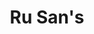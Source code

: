 ---
layout: place
title: "Ru San's"
permalink: /north-carolina/charlotte/ru-san-s.html
stateAbbr: NC
stateName: North Carolina
cityName: Charlotte
place_id: ChIJM1LSIKCfVogRYMBZFPBlvnU
photos:
  - name: >-
      places/ChIJM1LSIKCfVogRYMBZFPBlvnU/photos/AeeoHcLcJtFz-asRYgk4NiyJ1EbSJ_M8zg-0FH-x8gd1FmKlR5kzTb-0y-8VXKYf1hhFqP81uAppccjuJ-in_aofF1fOBYyb3J69Fn0Nf8nUnPrFwTkfx_PmQIgZku0hoIasQlhtzrjfA5pztZVyneEnMBmpntfmOdgBscC_4IFVuaqOhCYJRZIqJEbuVm-AYOyeT0RwAwOOp_m4_yLTMhiQHX84myqvTqHof8XgKoLtwAmFVb2e_2BB_A1SmL_GgbG2GujSfET7d-dPl5yEySxDXPJ4rE50y7ZkiKTewg70Ko8UI6C-TfgTRP7s0Xfh8sbNjuxu-WqY1gtuLMJs1zqOHiQGEYCX8qMEfhiA2epHYXZknpakvYtpR36LVtLX7KvjjVQW3rJoz3pjrrFAf0VXCmwXPAUjbeBowNMGfi1SSuAKTw
    widthPx: 3824
    heightPx: 2168
    authorAttributions:
      - displayName: Adrian Popa
        uri: https://maps.google.com/maps/contrib/100028743205356230274
        photoUri: >-
          https://lh3.googleusercontent.com/a-/ALV-UjWykgnlEUJkvUdV-RDBNGoLTO7NhIl7xCt4yvuMuV4195BEqMyfFA=s100-p-k-no-mo
    flagContentUri: >-
      https://www.google.com/local/imagery/report/?cb_client=maps_api_places.places_api&image_key=!1e10!2sCIHM0ogKEICAgIC49seDRw&hl=en-US
    googleMapsUri: >-
      https://www.google.com/maps/place//data=!3m4!1e2!3m2!1sCIHM0ogKEICAgIC49seDRw!2e10!4m2!3m1!1s0x88569fa020d25233:0x75be65f01459c060
  - name: >-
      places/ChIJM1LSIKCfVogRYMBZFPBlvnU/photos/AeeoHcJQ0Broiqvoth0xr0FzvT4TUe4ZzxN876wA_N0UTul5mtlXI4DYJjG3z0-W3T6qf_jfWEfzi7G5U1ysEYvjx3Sd7PIhDG7PHUfXw6GN2GDoTMeyNwDBWzUbmmUyi142IEqPo8Qvb48YOJJzxuzA72lj7xWsLaY24TDguzztHDd8rRFDmJFCX-pkn5QOXiyl1_ers0qu1oP5-WUsqAaQikhUO-LgzlnrVR8iLSvTR0HJpY9KGH2WsJAhEMYsB3ww_kzc4n1X33Nk489r1PBSP4Gsi1gO5Fc4TyMVfMKJSyuIfw
    widthPx: 1423
    heightPx: 2107
    authorAttributions:
      - displayName: Ru San's
        uri: https://maps.google.com/maps/contrib/110735271646984392373
        photoUri: >-
          https://lh3.googleusercontent.com/a-/ALV-UjVoZE7r4500kZPREON8H8f7o83S9Eu16YUSOYmLsm1zP-GKiChb=s100-p-k-no-mo
    flagContentUri: >-
      https://www.google.com/local/imagery/report/?cb_client=maps_api_places.places_api&image_key=!1e10!2sAF1QipMw3iTgHvbB_pdEIVvf-WXUGBd8VSSLabrZRLnN&hl=en-US
    googleMapsUri: >-
      https://www.google.com/maps/place//data=!3m4!1e2!3m2!1sAF1QipMw3iTgHvbB_pdEIVvf-WXUGBd8VSSLabrZRLnN!2e10!4m2!3m1!1s0x88569fa020d25233:0x75be65f01459c060
  - name: >-
      places/ChIJM1LSIKCfVogRYMBZFPBlvnU/photos/AeeoHcL8_bI5X1wrBOFhP58CLVIvkTmCrGgbUH83Rc5A02E7-kaY3UYRa95KQnRrilm9MB_jbPwfrq-rsPtLN8UaPr9EFh3F9wpo1_Il0Tyhs7yqOOipWUQd6EK2Juicii6QznVLJQ8spcDxTTF9wdyoOgleuzyA1kUaI5NowJvL5ptHGdfIfSW3sMbHVRfXBK3CdAiVOqJ5woy6wDN1DZ2aodRHtDuMLmzDB6UUSn0b01QiRZLlhXJno3xF_EhCnZ4KiBQt1yHir9oBlb-dOPqv38SDDhRSXbpDQhJaHS8pW1IURrkaS7hd42KggBVFjcBhYm4Zu2py3P-U9khyjNTv7hcNXLqct7VsubbkZOX1jrm33MtEqFZG7b8pYgA5RV1WVfKCrjXPyVMywg8j3RezkuyUT_n1PiSfY8U52hu7vBk
    widthPx: 3024
    heightPx: 4032
    authorAttributions:
      - displayName: HJC
        uri: https://maps.google.com/maps/contrib/113540344885576747623
        photoUri: >-
          https://lh3.googleusercontent.com/a-/ALV-UjXdPi4bREY-mPB5OUcKN2Fv1tKCTwSeOhsW-Jllv52oIOqiCk13=s100-p-k-no-mo
    flagContentUri: >-
      https://www.google.com/local/imagery/report/?cb_client=maps_api_places.places_api&image_key=!1e10!2sCIHM0ogKEICAgMDwuarPLA&hl=en-US
    googleMapsUri: >-
      https://www.google.com/maps/place//data=!3m4!1e2!3m2!1sCIHM0ogKEICAgMDwuarPLA!2e10!4m2!3m1!1s0x88569fa020d25233:0x75be65f01459c060
  - name: >-
      places/ChIJM1LSIKCfVogRYMBZFPBlvnU/photos/AeeoHcLbmZKFFJbu2_m2obgOSjll0NLo-j82ptLTESxWcDYgwda3q7PWltMwELXkSGReKfjJA28tUbo5q_oGF-U8RWI0ZM3sh7L81g4LlUYQ39r1JzuP4M00oNDk94fmPs253N8AQZWbok3F891D7ko-bkByO-SEikrBhADXQ6z-fR_QNzsjdK3Q3KJPvEn4f3HRVmPgE24XJgrIbZ_GeZeJ0NBeSvvb0Tt2_AAez-79nZZ_b5tMc23kHOB1wVdaOCUUs-xc7X3ctnQn1pWSIGfCdReignALbCNGVg_5dcZBOKurvtlSv-Jd5frT_gsCX1sCtBQ-SaiOg9WOiQvX19uEkkogjeVWNd0nNm8XDNi1Ebf4BwFKisbKFP-lfteM58791LGzxWong73-CmK7AIy9RtX2vx9EKNnqv-ufNmpOmJiIFLNs
    widthPx: 4032
    heightPx: 3024
    authorAttributions:
      - displayName: Anthony Kutas
        uri: https://maps.google.com/maps/contrib/102855612845503156812
        photoUri: >-
          https://lh3.googleusercontent.com/a/ACg8ocK7U8_f_GoptRanqQGQ1DihmcaSRMNHTiKtnTUxlxdLSF-SoA=s100-p-k-no-mo
    flagContentUri: >-
      https://www.google.com/local/imagery/report/?cb_client=maps_api_places.places_api&image_key=!1e10!2sCIHM0ogKEICAgMDQzIPijwE&hl=en-US
    googleMapsUri: >-
      https://www.google.com/maps/place//data=!3m4!1e2!3m2!1sCIHM0ogKEICAgMDQzIPijwE!2e10!4m2!3m1!1s0x88569fa020d25233:0x75be65f01459c060
  - name: >-
      places/ChIJM1LSIKCfVogRYMBZFPBlvnU/photos/AeeoHcKa-JaPHiQNQ5b3i4HBVtZmCMl9f8YWhRhJAhEDDH1VwRJv-E9SDqGEI8XzgtpFmExRV4B4HTzvr6ZrtisBEX3K-65B3tazgPWwX0p0U8_6HBYUKtwJe1r3qZo0eP9AkePltCUoeHUqnxEm0bcfYYcBeITIf75KNoysqlAtDF5BVeZ662wl7hU4xbMuHi41Zl938LSH7zUulQRPc5zCQuuY4CVwb4Wcd55Sx225bi7KA0SH6Xg6dQaU7drQYOBvg0EI7OZo3eeT5NMuU27uDp8UiNL296VJ_Vk1_9HmbqIhYEDt-DcmAE52IKoNMYJJp5tp5RS2qtfPM_h-Jm5owt-aJZLE_FmJRY64odEwjo8dGKtxEXaixPTk1BUJDxI86HxdSl4NBcWgvd_LGIB0NSA9w1DONoPO8nTCu3fYvySOwdIR
    widthPx: 3024
    heightPx: 4032
    authorAttributions:
      - displayName: HJC
        uri: https://maps.google.com/maps/contrib/113540344885576747623
        photoUri: >-
          https://lh3.googleusercontent.com/a-/ALV-UjXdPi4bREY-mPB5OUcKN2Fv1tKCTwSeOhsW-Jllv52oIOqiCk13=s100-p-k-no-mo
    flagContentUri: >-
      https://www.google.com/local/imagery/report/?cb_client=maps_api_places.places_api&image_key=!1e10!2sCIHM0ogKEICAgMDwuarP7AE&hl=en-US
    googleMapsUri: >-
      https://www.google.com/maps/place//data=!3m4!1e2!3m2!1sCIHM0ogKEICAgMDwuarP7AE!2e10!4m2!3m1!1s0x88569fa020d25233:0x75be65f01459c060
  - name: >-
      places/ChIJM1LSIKCfVogRYMBZFPBlvnU/photos/AeeoHcIkjlbNbTuVDJBhLXs3tAh5XD-jeUb6rL76J5FbY0NjeNd4ZipjVWYEKFJetJWxUBen7VQmBQN4HUs9HYjwI9pXL1_t4DeR-Nt8j0vhAT2OIpsRy8b6t83xZnOuXGFGFyuvk6bEKsrsAsoqixp8uQD12CrMBrfKxbEXDN5XKdMd2qwIcZhRAfiVhH9gmjCnY4kgZ-Oc8aSGBuq8_zj2ZIlBKVYGx4VJW_1JgI4KRe0ga8W-Tj_FTOpeRdmNSt50T3LuRgwR8Zl3tnCCgZ7R0Fhn4ND39lJ10Ncm2JQH187GZ7NIXW_EkFRkCdz4EwfX6wrg4yF5y6Rep9P2hWQ4VodgG45jIyG3DUNJ4-bg8dPuzqQajMzpHNOMFJDt50x03NoGWnHjivhRulB5QYjZVbHPJWXiEqLVNvNBH2wr86GDE6pOj1G4q2pH8bL3mT4L
    widthPx: 4080
    heightPx: 3072
    authorAttributions:
      - displayName: Adam Simmons
        uri: https://maps.google.com/maps/contrib/115710511542263440639
        photoUri: >-
          https://lh3.googleusercontent.com/a-/ALV-UjUrfLqS3X9tUh2mA56q5pcQk9Dg1G_Vp3sxg_V_1NCmpi5OV94Bgg=s100-p-k-no-mo
    flagContentUri: >-
      https://www.google.com/local/imagery/report/?cb_client=maps_api_places.places_api&image_key=!1e10!2sCIABIhAA3jU3PSXmXGe6l_0ACARS&hl=en-US
    googleMapsUri: >-
      https://www.google.com/maps/place//data=!3m4!1e2!3m2!1sCIABIhAA3jU3PSXmXGe6l_0ACARS!2e10!4m2!3m1!1s0x88569fa020d25233:0x75be65f01459c060
  - name: >-
      places/ChIJM1LSIKCfVogRYMBZFPBlvnU/photos/AeeoHcLXkKmxeHxEIpB4YailomiRvD7-uvHKd25k61tsxO0I0XZN2xWmZn72aF6_zGvAJZC3r0U7bs10WOvWknH5RUq-In9ZEdvV1-g0ZnhwUUdSQ2g2X0znNqPyc-Qraja7IeBiGGI_SvL8uW7dZ_PLvIkuic2lyahOyWlKLOlPV3JYvpHO9RSe9Wf3V_pnd-7XkJQ_U6iIpBaDQvAeQqbvs5Kqo4zwX5J4ATEPbu-Ocm0ExZpZaoXZVh7lVOxCZFGF3e1bFcjRu_mJce02H6m_azykPxDr6V-2Uutc236BnLpY6bZhEJ-dPikVxU9RFLDE8uRZ9kZtR9TRCCzNnztKVevVuleqD4hyJGxA_R9HfW2icQ14FzcSWKBwASoy1cE8sN28SnAhqMOAu7wZHrop2loWdeMskmCQ8bMawKq_MMQNQg
    widthPx: 4624
    heightPx: 3468
    authorAttributions:
      - displayName: We've Got A Lot
        uri: https://maps.google.com/maps/contrib/102043487982103668912
        photoUri: >-
          https://lh3.googleusercontent.com/a-/ALV-UjWan0fRRn0DQV6aIKYpwMTSMll_cocs-GNcFmFpPAdy1C_q-mBS=s100-p-k-no-mo
    flagContentUri: >-
      https://www.google.com/local/imagery/report/?cb_client=maps_api_places.places_api&image_key=!1e10!2sCIHM0ogKEICAgICj2ubAHg&hl=en-US
    googleMapsUri: >-
      https://www.google.com/maps/place//data=!3m4!1e2!3m2!1sCIHM0ogKEICAgICj2ubAHg!2e10!4m2!3m1!1s0x88569fa020d25233:0x75be65f01459c060
  - name: >-
      places/ChIJM1LSIKCfVogRYMBZFPBlvnU/photos/AeeoHcLS3NL-nDehgcCUfF1fUZPT1vEcmsS19v9NUj18wmv49qK9c7B97Ftx9M2QEOWKA-UwPjUFigrZ1Iyg6hCacna8LYY_-ABAUe3yo5ERcJGpMOPS_xjjyBsOCiw1pRufivZm5ZcPVMBwm8kdm2QyC7xeWJ5gwfPlFpLOfgw5j1f695XdNu0Qor1kv1Ud0Y_RgQWOmfVELqf7KvP8zJpNR75Whygl5v6u-O_8MsvGUCKF1cMAT03piqVNTSdrj1CxwzX62CFH14oquvmX0EeBz2oea1WZ7Mm-ihkf0Od79QfiANhiBtmUEzXuMZ4egoXPqq5-bRj1xxeMjdcCKCVztDMmWCefIVvzLI46Rx0UPo6Uyo--hBu4PGxDZJ0Ar__dYqiqzm1Dmc52jpbq_4mcuZ0cZlabqDs4Wr5pfqDnH2tWzg
    widthPx: 3024
    heightPx: 4032
    authorAttributions:
      - displayName: Natalya Pulber
        uri: https://maps.google.com/maps/contrib/109852215753963349413
        photoUri: >-
          https://lh3.googleusercontent.com/a-/ALV-UjUeadLv9v6r_qL4kPrjPgT0qCKbBX8ZcUW9a8QpFnVwB6ohpNORnQ=s100-p-k-no-mo
    flagContentUri: >-
      https://www.google.com/local/imagery/report/?cb_client=maps_api_places.places_api&image_key=!1e10!2sCIHM0ogKEICAgIDb5uC-Mg&hl=en-US
    googleMapsUri: >-
      https://www.google.com/maps/place//data=!3m4!1e2!3m2!1sCIHM0ogKEICAgIDb5uC-Mg!2e10!4m2!3m1!1s0x88569fa020d25233:0x75be65f01459c060
  - name: >-
      places/ChIJM1LSIKCfVogRYMBZFPBlvnU/photos/AeeoHcJOAnLMaKuOceAUHlopNxIKPwGAmmeCn3zzH6yenKoef3VHt9mwZBu3aZlAaFE_MfJC49DdDVM9nUR3xWiNc6h1pwaCGNUjxZOsws4OWseMUsG32pC2NpZWKolINTiustNLN9ZB9ymhsaafZ6Bg0nqXCbtS_mZzgAba70U3qV-XAWTxTeoor3L82t-0DlJqICMIus5TzHj6xgOzLRwexrmORvRXO1hN0Z94bG1KZV-HOejwBTHRx5PjSRyPZKg-xObiyMC9M_mEYCiMBvw7Gvu8N7UIERFFvF-NOBtmX2VqIaT-2rJ1EpniS7MZ3Nv3N78qoWhRlCFu6lqbfSZB2OxmSEujP5JyN8510_dujsoc7yzR58ShVYU8fdCevtJ7E1sm2PYs-iHXcGyW6R7FSoSJSTGNGfdJ8P8CFAcU7uMtgkh4
    widthPx: 3024
    heightPx: 4032
    authorAttributions:
      - displayName: Chef Jeremy price
        uri: https://maps.google.com/maps/contrib/113209367585875101035
        photoUri: >-
          https://lh3.googleusercontent.com/a-/ALV-UjVWmajlMliE_ufxp3_zdI1TnFXYxt0kVSML96IMwxfMtCkQ8vP2OQ=s100-p-k-no-mo
    flagContentUri: >-
      https://www.google.com/local/imagery/report/?cb_client=maps_api_places.places_api&image_key=!1e10!2sCIHM0ogKEICAgICTurWg2gE&hl=en-US
    googleMapsUri: >-
      https://www.google.com/maps/place//data=!3m4!1e2!3m2!1sCIHM0ogKEICAgICTurWg2gE!2e10!4m2!3m1!1s0x88569fa020d25233:0x75be65f01459c060
  - name: >-
      places/ChIJM1LSIKCfVogRYMBZFPBlvnU/photos/AeeoHcLYqM7F_alftVGAz5oHYtARN4GRNnx57vOwWZKOkcd41GRyq3IAw0J04Y9lL3uf2yWkqWmttSn5GUuQHqj8AFXkmytKRJFWDSR8W42KnwMKiqrpZv6fKp2VunZsRyRAPzTGm5gR3DrqixQtMUmKuNlIaDwzWtsAODSxQpy9RKqhdrJ-DSef8O5lyiPk1-kHUSsvLdufmSW7Mlm9d-yrNz0PYxi-TYq3KUhtK6zxheZJFL8wSmXJT1HhxERE21Whv1tDxCWtsctvllPh6FTBGX94fJtQ0RqGrDCdc89eKvq3QWqpQWF59yqpO4kd9oqUwv3YYW7ALV8b4ur0DOmmmWAiSHXXTGQdoJooZYYyh5I_T3GBSlmhzxicgLuA-Z3j-hB2gbOtix5g0S0KqQDkYawbIbSCAY-BkCabt-oVPor8Xg
    widthPx: 4000
    heightPx: 3000
    authorAttributions:
      - displayName: Terry Harris
        uri: https://maps.google.com/maps/contrib/112036367459991477570
        photoUri: >-
          https://lh3.googleusercontent.com/a/ACg8ocIzM_IGygjYENPlIuC1oCvK2lJBg5zaPrDQLhJWRvMbw3sUag=s100-p-k-no-mo
    flagContentUri: >-
      https://www.google.com/local/imagery/report/?cb_client=maps_api_places.places_api&image_key=!1e10!2sCIHM0ogKEICAgIDHjqiGRA&hl=en-US
    googleMapsUri: >-
      https://www.google.com/maps/place//data=!3m4!1e2!3m2!1sCIHM0ogKEICAgIDHjqiGRA!2e10!4m2!3m1!1s0x88569fa020d25233:0x75be65f01459c060
address: 2440 Park Rd, Charlotte, NC 28203, USA
street: 2440 Park Rd
city: Charlotte
state: NC
zip: '28203'
country: USA
neighborhood: Dilworth
latitude: '35.197563'
longitude: '-80.852926'
accessibility_options:
  wheelchairAccessibleParking: true
  wheelchairAccessibleEntrance: true
  wheelchairAccessibleRestroom: true
  wheelchairAccessibleSeating: true
business_status: OPERATIONAL
name: Ru San's
google_maps_links:
  directionsUri: >-
    https://www.google.com/maps/dir//''/data=!4m7!4m6!1m1!4e2!1m2!1m1!1s0x88569fa020d25233:0x75be65f01459c060!3e0
  placeUri: https://maps.google.com/?cid=8484330829820575840
  writeAReviewUri: >-
    https://www.google.com/maps/place//data=!4m3!3m2!1s0x88569fa020d25233:0x75be65f01459c060!12e1
  reviewsUri: >-
    https://www.google.com/maps/place//data=!4m4!3m3!1s0x88569fa020d25233:0x75be65f01459c060!9m1!1b1
  photosUri: >-
    https://www.google.com/maps/place//data=!4m3!3m2!1s0x88569fa020d25233:0x75be65f01459c060!10e5
primary_type: Japanese Restaurant
opening_hours:
  regular: null
  current: null
secondary_opening_hours:
  regular:
    weekdayDescriptions: null
    type: null
  current:
    weekdayDescriptions: null
    type: null
phone: (704) 374-0008
price_level: PRICE_LEVEL_MODERATE
price_range: $10 &ndash; $20
rating: '4.5'
rating_count: 2775
website: http://www.rusans.com/
description: >-
  Casual Japanese eatery with a large menu including yakitori, creative sushi
  rolls & seafood.
reviews:
  - name: >-
      places/ChIJM1LSIKCfVogRYMBZFPBlvnU/reviews/ChdDSUhNMG9nS0VJQ0FnSUR2eWRDTDhBRRAB
    relativePublishTimeDescription: 3 months ago
    rating: 5
    text:
      text: >-
        Listen I’m not one to leave reviews. It takes me having the most AMAZING
        experience to leave one. Alex and Ricardo really make this place
        unforgettable, the customer service atmosphere is on a whole other level
        because of these two. The sushi rolls they recommend and then prepare
        are nothing shy of EXTRAORDINARY. They put passion into it and you can
        taste it!! I’m not sure if I would have come back if it wasn’t for these
        two. This is the place to be if you’re looking for GREAT sushi and a
        good time in CLT!
      languageCode: en
    originalText:
      text: >-
        Listen I’m not one to leave reviews. It takes me having the most AMAZING
        experience to leave one. Alex and Ricardo really make this place
        unforgettable, the customer service atmosphere is on a whole other level
        because of these two. The sushi rolls they recommend and then prepare
        are nothing shy of EXTRAORDINARY. They put passion into it and you can
        taste it!! I’m not sure if I would have come back if it wasn’t for these
        two. This is the place to be if you’re looking for GREAT sushi and a
        good time in CLT!
      languageCode: en
    authorAttribution:
      displayName: Myia Lamont (MyiaPapaya)
      uri: https://www.google.com/maps/contrib/114576883849046683243/reviews
      photoUri: >-
        https://lh3.googleusercontent.com/a-/ALV-UjXMOcDKGctz0tbjzuATl6l50cazskEml5VDeQG88DZS-GdwS50F=s128-c0x00000000-cc-rp-mo
    publishTime: '2024-12-21T15:56:17.996579Z'
    flagContentUri: >-
      https://www.google.com/local/review/rap/report?postId=ChdDSUhNMG9nS0VJQ0FnSUR2eWRDTDhBRRAB&d=17924085&t=1
    googleMapsUri: >-
      https://www.google.com/maps/reviews/data=!4m6!14m5!1m4!2m3!1sChdDSUhNMG9nS0VJQ0FnSUR2eWRDTDhBRRAB!2m1!1s0x88569fa020d25233:0x75be65f01459c060
  - name: >-
      places/ChIJM1LSIKCfVogRYMBZFPBlvnU/reviews/ChdDSUhNMG9nS0VJQ0FnTUNBaWM3VjB3RRAB
    relativePublishTimeDescription: 2 months ago
    rating: 5
    text:
      text: >-
        This is one sushi restaurant you can not miss if you are visiting, let
        alone, living in Charlotte. I order a different dish every time I am
        never disappointed. All fresh ingredients and dishes are made to order
        on the spot. Nothing is pre-made or stored or precooked.  I also tried
        the sake with plum wine cocktail, and I definitely recommend it.
      languageCode: en
    originalText:
      text: >-
        This is one sushi restaurant you can not miss if you are visiting, let
        alone, living in Charlotte. I order a different dish every time I am
        never disappointed. All fresh ingredients and dishes are made to order
        on the spot. Nothing is pre-made or stored or precooked.  I also tried
        the sake with plum wine cocktail, and I definitely recommend it.
      languageCode: en
    authorAttribution:
      displayName: Ronny Mino
      uri: https://www.google.com/maps/contrib/117053510951362984083/reviews
      photoUri: >-
        https://lh3.googleusercontent.com/a-/ALV-UjXvRlGD8QaZP__ciaX68X9icGKrjWRKXUMPc1MQpUE9_B0KkkY=s128-c0x00000000-cc-rp-mo-ba4
    publishTime: '2025-02-01T23:40:39.362814Z'
    flagContentUri: >-
      https://www.google.com/local/review/rap/report?postId=ChdDSUhNMG9nS0VJQ0FnTUNBaWM3VjB3RRAB&d=17924085&t=1
    googleMapsUri: >-
      https://www.google.com/maps/reviews/data=!4m6!14m5!1m4!2m3!1sChdDSUhNMG9nS0VJQ0FnTUNBaWM3VjB3RRAB!2m1!1s0x88569fa020d25233:0x75be65f01459c060
  - name: >-
      places/ChIJM1LSIKCfVogRYMBZFPBlvnU/reviews/ChZDSUhNMG9nS0VJQ0FnSUNYbWN1WVFREAE
    relativePublishTimeDescription: 5 months ago
    rating: 5
    text:
      text: >-
        Ru San‘s offers some of the best sushi I’ve ever had! Every bite was
        fresh, flavorful, and beautifully presented. I only wish I had tried
        more from their menu because everything looked incredible. If you’re a
        sushi lover, this place is a must-visit—you won’t be disappointed!
      languageCode: en
    originalText:
      text: >-
        Ru San‘s offers some of the best sushi I’ve ever had! Every bite was
        fresh, flavorful, and beautifully presented. I only wish I had tried
        more from their menu because everything looked incredible. If you’re a
        sushi lover, this place is a must-visit—you won’t be disappointed!
      languageCode: en
    authorAttribution:
      displayName: DeSharquel J.
      uri: https://www.google.com/maps/contrib/104873744123409422408/reviews
      photoUri: >-
        https://lh3.googleusercontent.com/a-/ALV-UjVCjWYRdEVpaXJ1AbuczT4uSFOcs49hghTH3AbYZfT4xfM49cjs=s128-c0x00000000-cc-rp-mo-ba4
    publishTime: '2024-10-18T08:32:13.087545Z'
    flagContentUri: >-
      https://www.google.com/local/review/rap/report?postId=ChZDSUhNMG9nS0VJQ0FnSUNYbWN1WVFREAE&d=17924085&t=1
    googleMapsUri: >-
      https://www.google.com/maps/reviews/data=!4m6!14m5!1m4!2m3!1sChZDSUhNMG9nS0VJQ0FnSUNYbWN1WVFREAE!2m1!1s0x88569fa020d25233:0x75be65f01459c060
  - name: >-
      places/ChIJM1LSIKCfVogRYMBZFPBlvnU/reviews/ChZDSUhNMG9nS0VJQ0FnTUNJX29LR0hnEAE
    relativePublishTimeDescription: a week ago
    rating: 2
    text:
      text: >-
        I was really excited to go here. But got disappointed. The wait wasn't
        long considering how packed they were. Our dumplings came to the table
        cold, and fried sushi was cold. The pork katsu was disappointing. Out
        waitress kept forgetting us and overall I did not have a good
        experience. Will try again, maybe during a weekday.
      languageCode: en
    originalText:
      text: >-
        I was really excited to go here. But got disappointed. The wait wasn't
        long considering how packed they were. Our dumplings came to the table
        cold, and fried sushi was cold. The pork katsu was disappointing. Out
        waitress kept forgetting us and overall I did not have a good
        experience. Will try again, maybe during a weekday.
      languageCode: en
    authorAttribution:
      displayName: Shacana K
      uri: https://www.google.com/maps/contrib/111773141006924096284/reviews
      photoUri: >-
        https://lh3.googleusercontent.com/a-/ALV-UjX9fGFwjzEM95ycV0rsWmuhGoJKuEP8eRVM-Rc6lJ80MSLxmAbEdg=s128-c0x00000000-cc-rp-mo-ba3
    publishTime: '2025-04-02T10:56:58.696816Z'
    flagContentUri: >-
      https://www.google.com/local/review/rap/report?postId=ChZDSUhNMG9nS0VJQ0FnTUNJX29LR0hnEAE&d=17924085&t=1
    googleMapsUri: >-
      https://www.google.com/maps/reviews/data=!4m6!14m5!1m4!2m3!1sChZDSUhNMG9nS0VJQ0FnTUNJX29LR0hnEAE!2m1!1s0x88569fa020d25233:0x75be65f01459c060
  - name: >-
      places/ChIJM1LSIKCfVogRYMBZFPBlvnU/reviews/ChZDSUhNMG9nS0VJQ0FnTURBcmZ5RU1BEAE
    relativePublishTimeDescription: 2 months ago
    rating: 5
    text:
      text: >-
        I had a great time here. The waitress was very nice and attentive. We
        ordered the California roll and the scorpion roll. Definitely enjoyed.
        Also ordered the shrimp fried rice and that was pretty good too. Almost
        buttery and full of veggies.
      languageCode: en
    originalText:
      text: >-
        I had a great time here. The waitress was very nice and attentive. We
        ordered the California roll and the scorpion roll. Definitely enjoyed.
        Also ordered the shrimp fried rice and that was pretty good too. Almost
        buttery and full of veggies.
      languageCode: en
    authorAttribution:
      displayName: Mari Cartagena
      uri: https://www.google.com/maps/contrib/111871565997232425838/reviews
      photoUri: >-
        https://lh3.googleusercontent.com/a-/ALV-UjXql7MYvWA6IcVf9UUZMKBVEmumjRkdYS2pmHJnAypw8RE1VknxXw=s128-c0x00000000-cc-rp-mo-ba3
    publishTime: '2025-02-11T03:34:34.005559Z'
    flagContentUri: >-
      https://www.google.com/local/review/rap/report?postId=ChZDSUhNMG9nS0VJQ0FnTURBcmZ5RU1BEAE&d=17924085&t=1
    googleMapsUri: >-
      https://www.google.com/maps/reviews/data=!4m6!14m5!1m4!2m3!1sChZDSUhNMG9nS0VJQ0FnTURBcmZ5RU1BEAE!2m1!1s0x88569fa020d25233:0x75be65f01459c060
parking_options:
  freeParkingLot: true
  freeStreetParking: true
payment_options:
  acceptsCreditCards: true
  acceptsDebitCards: true
  acceptsCashOnly: false
  acceptsNfc: true
allow_dogs: null
curbside_pickup: null
delivery: true
dine_in: true
good_for_children: false
good_for_groups: true
good_for_sports: false
live_music: false
menu_for_children: null
outdoor_seating: true
reservable: false
restroom: true
serves_beer: true
serves_breakfast: false
serves_brunch: false
serves_cocktails: true
serves_coffee: null
serves_dinner: true
serves_dessert: true
serves_lunch: true
serves_vegetarian_food: true
serves_wine: true
takeout: true

---